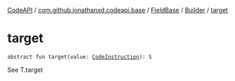 [CodeAPI](../../../index.md) / [com.github.jonathanxd.codeapi.base](../../index.md) / [FieldBase](../index.md) / [Builder](index.md) / [target](.)

# target

`abstract fun target(value: `[`CodeInstruction`](../../../com.github.jonathanxd.codeapi/-code-instruction.md)`): S`

See T.target

